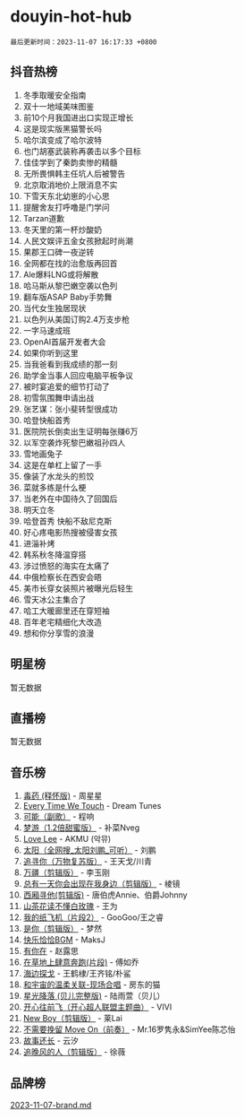 # douyin-hot-hub

`最后更新时间：2023-11-07 16:17:33 +0800`

## 抖音热榜

1. 冬季取暖安全指南
1. 双十一地域美味图鉴
1. 前10个月我国进出口实现正增长
1. 这是现实版黑猫警长吗
1. 哈尔滨变成了哈尔波特
1. 也门胡塞武装称再袭击以多个目标
1. 佳佳学到了秦韵卖惨的精髓
1. 无所畏惧韩主任坑人后被警告
1. 北京取消地价上限消息不实
1. 下雪天东北幼崽的小心思
1. 提醒舍友打呼噜是门学问
1. Tarzan道歉
1. 冬天里的第一杯炒酸奶
1. 人民文娱评五金女孩掀起时尚潮
1. 果郡王口碑一夜逆转
1. 全网都在找的治愈版再回首
1. Ale爆料LNG或将解散
1. 哈马斯从黎巴嫩空袭以色列
1. 翻车版ASAP Baby手势舞
1. 当代女生独居现状
1. 以色列从美国订购2.4万支步枪
1. 一字马速成班
1. OpenAI首届开发者大会
1. 如果你听到这里
1. 当我爸看到我成绩的那一刻
1. 助学金当事人回应电脑平板争议
1. 被时宴追爱的细节打动了
1. 初雪氛围舞申请出战
1. 张艺谋：张小斐转型很成功
1. 哈登快船首秀
1. 医院院长倒卖出生证明每张赚6万
1. 以军空袭炸死黎巴嫩祖孙四人
1. 雪地画兔子
1. 这是在单杠上留了一手
1. 像装了水龙头的煎饺
1. 菜就多练是什么梗
1. 当老外在中国待久了回国后
1. 明天立冬
1. 哈登首秀 快船不敌尼克斯
1. 好心疼电影热搜被侵害女孩
1. 进淄补烤
1. 韩系秋冬降温穿搭
1. 涉过愤怒的海实在太痛了
1. 中俄检察长在西安会晤
1. 美市长穿女装照片被曝光后轻生
1. 雪天冰公主集合了
1. 哈工大暖廊里还在穿短袖
1. 百年老宅精细化大改造
1. 想和你分享雪的浪漫

## 明星榜

暂无数据

## 直播榜

暂无数据

## 音乐榜

1. [毒药 (释怀版)](https://sf3-cdn-tos.douyinstatic.com/obj/tos-cn-ve-2774/oYILMEAzspdZBIzy4frJNB8ZHPHWAhiwowd4Ad) - 周星星
1. [Every Time We Touch](https://sf3-cdn-tos.douyinstatic.com/obj/tos-cn-ve-2774/ogN6lUKQeBBfEVhIOMikG1CcJjugxk1tztZyhP) - Dream Tunes
1. [可能（副歌）](https://sf3-cdn-tos.douyinstatic.com/obj/tos-cn-ve-2774/cde1731888894259b333569393c2fb51) - 程响
1. [梦游（1.2倍甜蜜版）](https://sf3-cdn-tos.douyinstatic.com/obj/tos-cn-ve-2774/o4gyAUm8hwufoEABmwVIiQtHsFuGzAEEWtNMzo) - 补菜Nveg
1. [Love Lee](https://sf3-cdn-tos.douyinstatic.com/obj/tos-cn-ve-2774/o05GbkJGbCBTdDnMtB0fwOYgkeZp23vrWQDQBS) - AKMU (악뮤)
1. [太阳（全网搜_太阳刘鹏_可听）](https://sf6-cdn-tos.douyinstatic.com/obj/tos-cn-ve-2774/ogWbyIQnlBFImVbeDocRdCIYtBHlbJXgfZMvgz) - 刘鹏
1. [追寻你（万物复苏版）](https://sf6-cdn-tos.douyinstatic.com/obj/tos-cn-ve-2774/oYeAZJsbjIDit9APmBg8u6uDUQnHmoCf3gbo74) - 王天戈/川青
1. [万疆（剪辑版）](https://sf6-cdn-tos.douyinstatic.com/obj/tos-cn-ve-2774/ooG7oVgFlDTelKCjCsTTobQvbdtj1BBQXnfZd8) - 李玉刚
1. [总有一天你会出现在我身边（剪辑版）](https://sf3-cdn-tos.douyinstatic.com/obj/tos-cn-ve-2774/oMLsHwhWW7CYoAhoWB9EXUQIzNBsfAJxpAoxCU) - 棱镜
1. [西厢寻他(剪辑版)](https://sf6-cdn-tos.douyinstatic.com/obj/tos-cn-ve-2774/oUsAVfAQKlRNxEv5qxvIB8o5qmIWUcXbzJKJhw) - 唐伯虎Annie、伯爵Johnny
1. [山茶花读不懂白玫瑰](https://sf6-cdn-tos.douyinstatic.com/obj/tos-cn-ve-2774/osfn8B7DktrRHEPJgPCfDbw7QDQEkwC16BxZg9) - 王为
1. [我的纸飞机（片段2）](https://sf6-cdn-tos.douyinstatic.com/obj/tos-cn-ve-2774/oM2ZrKcg2CD5AeRB2gkeXOFB1IxAGJdZPazYHf) - GooGoo/王之睿
1. [是你（剪辑版）](https://sf3-cdn-tos.douyinstatic.com/obj/tos-cn-ve-2774/46019dae783c4c969944217fe1cfafc4) - 梦然
1. [快乐恰恰BGM](https://sf6-cdn-tos.douyinstatic.com/obj/tos-cn-ve-2774/07b173ca7d2f40f3ba0b97ac7fa3a44a) - MaksJ
1. [有你在](https://sf3-cdn-tos.douyinstatic.com/obj/tos-cn-ve-2774/o8zImmNsI8B0yfAW5FKAB1oBhkMAlIrwsZEi1V) - 赵露思
1. [在草地上肆意奔跑(片段)](https://sf6-cdn-tos.douyinstatic.com/obj/tos-cn-ve-2774/8831d494742f45dabdfa8adb8b817259) - 傅如乔
1. [海边探戈](https://sf3-cdn-tos.douyinstatic.com/obj/tos-cn-ve-2774/os9gE0VQCGqt6VQkZDyBBYvfSDY0QFe3vVmubn) - 王鹤棣/王齐铭/朴鲨
1. [和宇宙的温柔关联-现场合唱](https://sf3-cdn-tos.douyinstatic.com/obj/tos-cn-ve-2774/o0hONGDYQBgk0e5bqDeQOonVmncA6tC2nBwZLT) - 房东的猫
1. [星光降落 (贝儿完整版)](https://sf6-cdn-tos.douyinstatic.com/obj/tos-cn-ve-2774/okwB9hAwyAtsFFkFBzAX1hOOfQuIoMNs0W2Mwr) - 陆雨萱（贝儿）
1. [开心往前飞（开心超人联盟主题曲）](https://sf6-cdn-tos.douyinstatic.com/obj/tos-cn-ve-2774/9d8fb7c82cf1421fb93a9fe925275e0a) - VIVI
1. [New Boy（剪辑版）](https://sf3-cdn-tos.douyinstatic.com/obj/tos-cn-ve-2774/oAozkaGFcPxBerw7nBQfYf8z6CgCZAblDka2cl) - 莱Lai
1. [不需要挽留 Move On（前奏）](https://sf3-cdn-tos.douyinstatic.com/obj/tos-cn-ve-2774/ooCBhgCCkF4nExzQL9WZSUbitfA8IsDkgQIYhe) - Mr.16罗隽永&SimYee陈芯怡
1. [故事还长](https://sf3-cdn-tos.douyinstatic.com/obj/tos-cn-ve-2774/30a26758c8594f0ab81ac675c33ee2c5) - 云汐
1. [追晚风的人（剪辑版）](https://sf6-cdn-tos.douyinstatic.com/obj/tos-cn-ve-2774/560835060af84ac29cd5c12e2a98f7eb) - 徐薇

## 品牌榜

[2023-11-07-brand.md](2023-11-07-brand.md)
